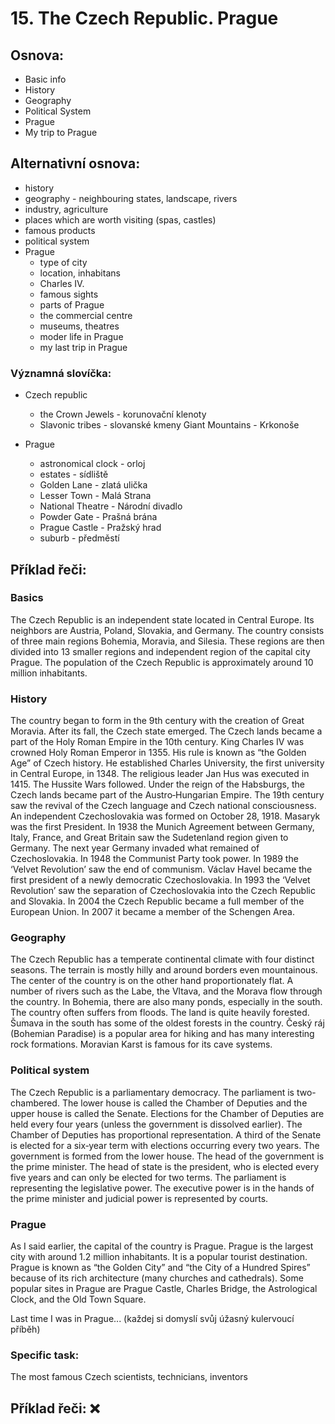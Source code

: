 # 15. The Czech Republic. Prague

## Osnova:
- Basic info 
- History 
- Geography 
- Political System 
- Prague 
- My trip to Prague

## Alternativní osnova:

* history
* geography - neighbouring states, landscape, rivers
* industry, agriculture
* places which are worth visiting (spas, castles)
* famous products
* political system
* Prague
  * type of city
  * location, inhabitans
  * Charles IV.
  * famous sights
  * parts of Prague
  * the commercial centre
  * museums, theatres
  * moder life in Prague
  * my last trip in Prague
  
### Významná slovíčka:
* Czech republic 
  * the Crown Jewels - korunovační klenoty 
  * Slavonic tribes - slovanské kmeny
  Giant Mountains - Krkonoše 

* Prague
  * astronomical clock - orloj
  * estates - sídliště
  * Golden Lane - zlatá ulička
  * Lesser Town - Malá Strana
  * National Theatre - Národní divadlo 
  * Powder Gate - Prašná brána 
  * Prague Castle - Pražský hrad 
  * suburb - předměstí 

  
## Příklad řeči:
### Basics

The Czech Republic is an independent state located in Central Europe. Its neighbors are Austria, Poland, Slovakia, and Germany. The country consists of three main regions Bohemia, Moravia, and Silesia. These regions are then divided into 13 smaller regions and independent region of the capital city Prague. The population of the Czech Republic is approximately around 10 million inhabitants. 

### History 

The country began to form in the 9th century with the creation of Great Moravia. After its fall, the Czech state emerged. The Czech lands became a part of the Holy Roman Empire in the 10th century. King Charles IV was crowned Holy Roman Emperor in 1355. His rule is known as “the Golden Age” of Czech history. He established Charles University, the first university in Central Europe, in 1348. The religious leader Jan Hus was executed in 1415. The Hussite Wars followed. Under the reign of the Habsburgs, the Czech lands became part of the Austro‐Hungarian Empire. The 19th century saw the revival of the Czech language and Czech national consciousness. An independent Czechoslovakia was formed on October 28, 1918. Masaryk was the first President. In 1938 the Munich Agreement between Germany, Italy, France, and Great Britain saw the Sudetenland region given to Germany. The next year Germany invaded
what remained of Czechoslovakia. In 1948 the Communist Party took power. In 1989 the ‘Velvet Revolution’ saw the end of communism. Václav Havel became the first president of a newly democratic Czechoslovakia. In 1993 the ‘Velvet Revolution’ saw the separation of Czechoslovakia into the Czech Republic and Slovakia. In 2004 the Czech Republic became a full member of the European Union. In 2007 it became a member of the Schengen Area.

### Geography 

The Czech Republic has a temperate continental climate with four distinct seasons. The terrain is mostly hilly and around borders even mountainous. 
The center of the country is on the other hand proportionately flat. A number of rivers such as the Labe, the Vltava, and the Morava flow through the country. In Bohemia, there are also many ponds, especially in the south. The country often suffers from floods. The land is quite
heavily forested. Šumava in the south has some of the oldest forests in the country. Český ráj (Bohemian Paradise) is a popular area for hiking and has many interesting rock formations. Moravian Karst is famous
for its cave systems.

### Political system 

The Czech Republic is a parliamentary democracy. The parliament is two-chambered. The lower house is called the Chamber of Deputies
and the upper house is called the Senate. Elections for the Chamber of Deputies are held every four years (unless the government is dissolved
earlier). The Chamber of Deputies has proportional representation. A third of the Senate is elected for a six‐year term with elections occurring every two years. The government is formed from the lower house. The head of the government is the prime minister. The head of state is the president, who is elected every five years and can only be elected for two terms. The parliament is representing the legislative power. The executive power is in the hands of the prime minister and judicial power is represented by courts. 

### Prague
As I said earlier, the capital of the country is Prague. Prague is the largest city with around 1.2 million inhabitants.  It is a popular tourist destination. Prague is known as “the Golden City” and “the City of a Hundred
Spires” because of its rich architecture (many churches
and cathedrals). Some popular sites in Prague are
Prague Castle, Charles Bridge, the Astrological Clock,
and the Old Town Square. 

Last time I was in Prague... (každej si domyslí svůj úžasný kulervoucí příběh) 
  
### Specific task:
The most famous Czech scientists, technicians, inventors

## Příklad řeči: ❌
